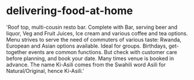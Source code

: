 # delivering-food-at-home
'Roof top, multi-cousin resto bar.  Complete with Bar, serving beer and liquor, Veg and Fruit Juices, Ice cream and various coffee and tea options.  Menu strives to serve the need of commuters of various taste: Rwanda, European and Asian options available. Ideal for groups. Birthdays, get-together events are common functions. But check with customer care before planning, and book your date. Many times venue is booked in advance. The name Ki-Asili comes from the Swahili word Asili for Natural/Original, hence Ki-Asili.'
